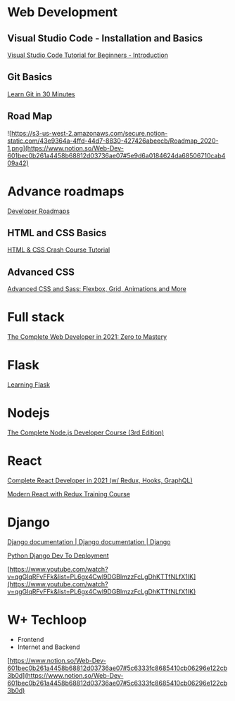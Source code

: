 # Web Development

## Visual Studio Code - Installation and Basics

[Visual Studio Code Tutorial for Beginners - Introduction](https://youtu.be/VqCgcpAypFQ)

## Git Basics

[Learn Git in 30 Minutes](https://youtu.be/N_bMCff8q6A)

## Road Map

![https://s3-us-west-2.amazonaws.com/secure.notion-static.com/43e9364a-4ffd-44d7-8830-427426abeecb/Roadmap_2020-1.png](https://www.notion.so/Web-Dev-601bec0b261a4458b68812d03736ae07#5e9d6a0184624da68506710cab409a42)

# Advance roadmaps

[Developer Roadmaps](https://roadmap.sh/)

## HTML and CSS Basics

[HTML & CSS Crash Course Tutorial](https://youtube.com/playlist?list=PL4cUxeGkcC9ivBf_eKCPIAYXWzLlPAm6G)

## Advanced CSS

[Advanced CSS and Sass: Flexbox, Grid, Animations and More](https://www.udemy.com/share/101Wkw/)

# Full stack

[The Complete Web Developer in 2021: Zero to Mastery](https://www.udemy.com/course/the-complete-web-developer-zero-to-mastery/)

# Flask

[Learning Flask](https://www.youtube.com/playlist?list=PLF2JzgCW6-YY_TZCmBrbOpgx5pSNBD0_L)

# Nodejs

[The Complete Node.js Developer Course (3rd Edition)](https://www.udemy.com/course/the-complete-nodejs-developer-course-2/)

# React

[Complete React Developer in 2021 (w/ Redux, Hooks, GraphQL)](https://www.udemy.com/course/complete-react-developer-zero-to-mastery/)

[Modern React with Redux Training Course](https://www.udemy.com/course/react-redux/)

# Django

[Django documentation | Django documentation | Django](https://docs.djangoproject.com/en/3.1/)

[Python Django Dev To Deployment](https://www.udemy.com/course/python-django-dev-to-deployment/)

[https://www.youtube.com/watch?v=qgGIqRFvFFk&list=PL6gx4Cwl9DGBlmzzFcLgDhKTTfNLfX1IK](https://www.youtube.com/watch?v=qgGIqRFvFFk&list=PL6gx4Cwl9DGBlmzzFcLgDhKTTfNLfX1IK)

# W+ Techloop

- Frontend
- Internet and Backend

[https://www.notion.so/Web-Dev-601bec0b261a4458b68812d03736ae07#5c6333fc8685410cb06296e122cb3b0d](https://www.notion.so/Web-Dev-601bec0b261a4458b68812d03736ae07#5c6333fc8685410cb06296e122cb3b0d)
